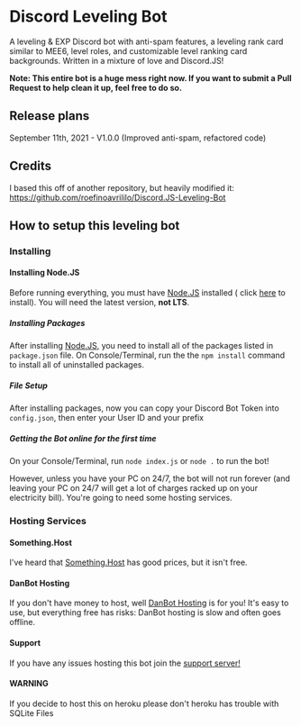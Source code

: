 # Discord Leveling Bot
A leveling &amp; EXP Discord bot with anti-spam features, a leveling rank card similar to MEE6, level roles, and customizable level ranking card backgrounds. Written in a mixture of love and Discord.JS!

<b>Note: This entire bot is a huge mess right now. If you want to submit a Pull Request to help clean it up, feel free to do so.</b>

## Release plans
September 11th, 2021 - V1.0.0 (Improved anti-spam, refactored code)

## Credits
I based this off of another repository, but heavily modified it: https://github.com/roefinoavrililo/Discord.JS-Leveling-Bot



## How to setup this leveling bot

### Installing

#### Installing Node.JS
Before running everything, you must have [Node.JS](https://nodejs.org/en/download/) installed ( click [here](https://nodejs.org/en/download/) to install). You will need the latest version, <b>not LTS</b>.

##### Installing Packages
After installing [Node.JS](https://nodejs.org/en/download/), you need to install all of the packages listed in `package.json` file. On Console/Terminal, run the the `npm install` command to install all of uninstalled packages.

##### File Setup
After installing packages, now you can copy your Discord Bot Token into `config.json`, then enter your User ID and your prefix

##### Getting the Bot online for the first time
On your Console/Terminal, run `node index.js` or `node .` to run the bot!

However, unless you have your PC on 24/7, the bot will not run forever (and leaving your PC on 24/7 will get a lot of charges racked up on your electricity bill). You're going to need some hosting services.

### Hosting Services

#### Something.Host
I've heard that [Something.Host](https://something.host/en/) has good prices, but it isn't free.

#### DanBot Hosting
If you don't have money to host, well [DanBot Hosting](https://discord.gg/dbh) is for you! It's easy to use, but everything free has risks: DanBot hosting is slow and often goes offline.


#### Support
If you have any issues hosting this bot join the [support server!](https://discord.gg/6SbwSCzehm)

#### WARNING
If you decide to host this on heroku please don't heroku has trouble with SQLite Files
